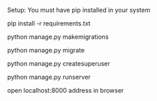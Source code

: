 Setup:
  You must have pip installed in your system
  
  pip install -r requirements.txt
  
  python manage.py makemigrations
  
  python manage.py migrate
  
  python manage.py createsuperuser
  
  python manage.py runserver
  
  open localhost:8000 address in browser 
